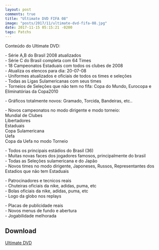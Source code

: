 ```yaml
---
layout: post
comments: true
title: "Ultimate DVD FIFA 08"
image: "posts/2017/11/ultimate-dvd-fifa-08.jpg"
date: 2017-11-15 05:15:21 -0200
tags: Patchs
---
```


Conteúdo do Ultimate DVD:

\- Série A,B do Brasil 2008 atualizados  
\- Série C do Brasil completa com 64 Times  
\- 18 Campeonatos Estaduais com todos os clubes de 2008  
\- Atualiza os elencos para dia: 20-07-08  
\- Uniformes atualizados e oficiais de todos os times e seleções  
\- Todas as Ligas Sulamericanas com seus times  
\- Torneios de Seleções que não tem no fifa: Copa do Mundo, Eurocopa e Eliminatórias da Copa2010  

\- Gráficos totalmente novos: Gramado, Torcida, Bandeiras, etc..

\- Novos campeonatos no modo dirigente e modo torneio:  
Mundial de Clubes  
Libertadores  
Estaduais  
Copa Sulamericana  
Uefa  
Copa da Uefa no modo Torneio  

\- Todos os principais estádios do Brasil (36)  
\- Muitas novas faces dos jogadores famosos, principalmente do brasil  
\- Todas as Seleções sulamericana e do Japão  
\- Novos times no modo dirigente, Japoneses, Russos, Representantes dos Estadios que não tem Estaduais  

\- Patrocinadores e tecnicos reais  
\- Chuteiras oficiais da nike, adidas, puma, etc  
\- Bolas oficiais da nike, adidas, puma, etc  
\- Logo da globo nos replays  

\- Placas de publicidade reais  
\- Novos menus de fundo e abertura  
\- Jogabilidade melhorada  

<h2>Download</h2>
<div class="download">
  <a class="download-button" href="https://goo.gl/WL9qPo" data-filesize="371.8 MB">Ultimate DVD</a>
</div>